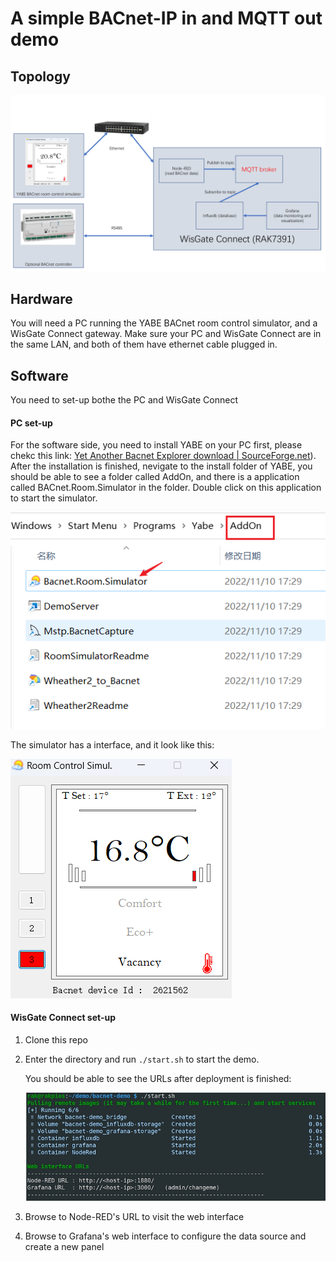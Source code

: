 # A simple BACnet-IP in and MQTT out demo



## Topology

![](/assets/1.png)

## Hardware

You will need a PC running the YABE BACnet room control simulator, and a WisGate Connect gateway. Make sure your PC and WisGate Connect are in the same LAN, and both of them have ethernet cable plugged in.

## Software

You need to set-up bothe the PC and WisGate Connect

#### PC set-up

For the software side, you need to install YABE on your PC first, please chekc this link: [Yet Another Bacnet Explorer download | SourceForge.net](https://sourceforge.net/projects/yetanotherbacnetexplorer/)). After the installation is finished, nevigate to the install folder of YABE, you should be able to see a folder called AddOn, and there is a application called BACnet.Room.Simulator in the folder. Double click on this application to start the simulator.

![](/assets/2.png)

The simulator has a interface, and it look like this:

![](/assets/3.png)



#### WisGate Connect set-up

1. Clone this repo
2. Enter the directory and run `./start.sh` to start the demo.
   
   You should be able to see the URLs after deployment is finished:
   
   ![](/assets/4.png)
3. Browse to Node-RED's URL to visit the web interface 
4. Browse to Grafana's web interface to configure the data source and create a new panel
